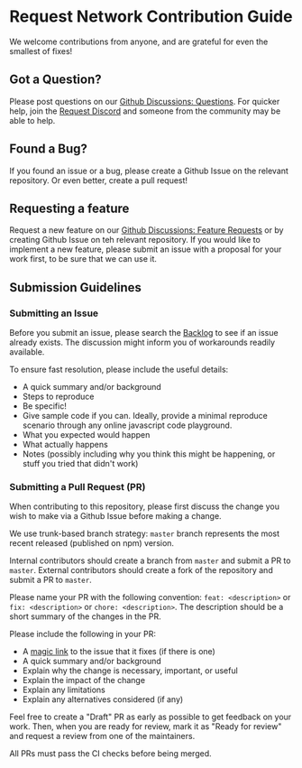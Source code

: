 # Request Network Contribution Guide

We welcome contributions from anyone, and are grateful for even the smallest of fixes!

## Got a Question?

Please post questions on our [Github Discussions: Questions](https://github.com/orgs/RequestNetwork/discussions/categories/questions).
For quicker help, join the [Request Discord](https://request.network/discord/) and someone from the community may be able to help.

## Found a Bug?

If you found an issue or a bug, please create a Github Issue on the relevant repository. Or even better, create a pull request!

## Requesting a feature

Request a new feature on our [Github Discussions: Feature Requests](https://github.com/orgs/RequestNetwork/discussions/categories/feature-requests) or by creating Github Issue on teh relevant repository.
If you would like to implement a new feature, please submit an issue with a proposal for your work first, to be sure that we can use it.

## Submission Guidelines

### Submitting an Issue

Before you submit an issue, please search the [Backlog](https://github.com/orgs/RequestNetwork/projects/3) to see if an issue already exists.
The discussion might inform you of workarounds readily available.

To ensure fast resolution, please include the useful details:

- A quick summary and/or background
- Steps to reproduce
- Be specific!
- Give sample code if you can. Ideally, provide a minimal reproduce scenario through any online javascript code playground.
- What you expected would happen
- What actually happens
- Notes (possibly including why you think this might be happening, or stuff you tried that didn't work)

### Submitting a Pull Request (PR)

When contributing to this repository, please first discuss the change you wish to make via a Github Issue before making a change.

We use trunk-based branch strategy: `master` branch represents the most recent released (published on npm) version.

Internal contributors should create a branch from `master` and submit a PR to `master`.
External contributors should create a fork of the repository and submit a PR to `master`.

Please name your PR with the following convention: `feat: <description>` or `fix: <description>` or `chore: <description>`.
The description should be a short summary of the changes in the PR.

Please include the following in your PR:

- A [magic link](https://docs.github.com/en/issues/tracking-your-work-with-issues/linking-a-pull-request-to-an-issue#linking-a-pull-request-to-an-issue-using-a-keyword) to the issue that it fixes (if there is one)
- A quick summary and/or background
- Explain why the change is necessary, important, or useful
- Explain the impact of the change
- Explain any limitations
- Explain any alternatives considered (if any)

Feel free to create a "Draft" PR as early as possible to get feedback on your work.
Then, when you are ready for review, mark it as "Ready for review" and request a review from one of the maintainers.

All PRs must pass the CI checks before being merged.
